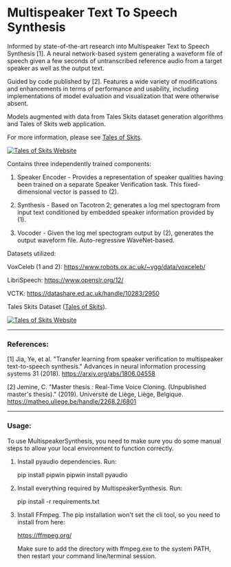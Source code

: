 # Multispeaker Text To Speech Synthesis

Informed by state-of-the-art research into Multispeaker Text to Speech Synthesis [1]. A neural network-based system generating a waveform file of speech given a few seconds of untranscribed reference audio from a target speaker as well as the output text. 

Guided by code published by [2]. Features a wide variety of modifications and enhancements in terms of performance and usability, including implementations of model evaluation and visualization that were otherwise absent.

Models augmented with data from Tales Skits dataset generation algorithms and Tales of Skits web application. 

For more information, please see [Tales of Skits](http://talesofskits.com/).

[![Tales of Skits Website](https://i.imgur.com/9HlmT9X.png "Tales of Skits Website")](http://talesofskits.com/)

Contains three independently trained components:

1. Speaker Encoder - Provides a representation of speaker qualities having been trained on a separate Speaker Verification task. This fixed-dimensional vector is passed to (2).

2. Synthesis - Based on Tacotron 2; generates a log mel spectogram from input text conditioned by embedded speaker information provided by (1).

3. Vocoder - Given the log mel spectogram output by (2), generates the output waveform file. Auto-regressive WaveNet-based. 

Datasets utilized:

VoxCeleb (1 and 2): https://www.robots.ox.ac.uk/~vgg/data/voxceleb/ 

LibriSpeech: https://www.openslr.org/12/

VCTK: https://datashare.ed.ac.uk/handle/10283/2950

Tales Skits Dataset ([Tales of Skits](http://talesofskits.com/)).

[![Tales of Skits Website](https://i.imgur.com/A7HdMCQ.png "Tales of Skits Website")](http://talesofskits.com/)

---

### References:

[1] Jia, Ye, et al. "Transfer learning from speaker verification to multispeaker text-to-speech synthesis." Advances in neural information processing systems 31 (2018). https://arxiv.org/abs/1806.04558 

[2] Jemine, C. "Master thesis : Real-Time Voice Cloning. (Unpublished master's thesis)." (2019). Université de Liège, Liège, Belgique. https://matheo.uliege.be/handle/2268.2/6801

---

### Usage:

To use MultispeakerSynthesis, you need to make sure you do some manual steps to allow your local environment to function correctly.

1. Install pyaudio dependencies. Run:

   pip install pipwin
   pipwin install pyaudio

2. Install everything required by MultispeakerSynthesis. Run:

   pip install -r requirements.txt 

3. Install FFmpeg. The pip installation won't set the cli tool, so you
   need to install from here:

   https://ffmpeg.org/

   Make sure to add the directory with ffmpeg.exe to the system PATH,
   then restart your command line/terminal session.